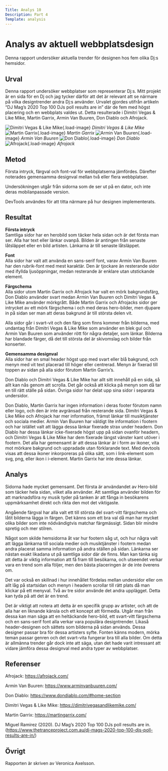 ```yaml
---
Title: Analys 10
Description: Part 4
Template: analysis
---
```


Analys av aktuell webbplatsdesign
=======================
Denna rapport undersöker aktuella trender för designen hos fem olika Dj:s hemsidor.

Urval
-----------------------

Denna rapport undersöker webbplatser som representerar Dj:s. Mitt projekt är en sida för en Dj och jag tycker därför att det är relevant att se närmare på vilka designtrender andra Dj:s använder. Urvalet gjordes utifrån artikeln “DJ Mag’s 2020 Top 100 DJs poll results are in” där de fem med högst placering och en webbplats valdes ut. Detta resulterade i Dimitri Vegas & Like Mike, Martin Garrix, Armin Van Buuren, Don Diablo och Afrojack.

![Dimitri Vegas & Like Mike](%base_url%/image/DVLM.jpg){.load-image}
*Dimitri Vegas & Like Mike*
![Martin Garrix](%base_url%/image/Martingarrix.jpg){.load-image}
*Martin Garrix*
![Armin Van Buuren](%base_url%/image/armin.jpg){.load-image}
*Armin Van Buuren*
![Don Diablo](%base_url%/image/DonDiablo.jpg){.load-image}
*Don Diablo*
![Afrojack](%base_url%/image/afrojack.jpg){.load-image}
*Afrojack*

Metod
-----------------------

Första intryck, färgval och font-val för webbplatserna jämfördes. Därefter noterades gemensamma designval mellan två eller flera webbplatser.

Undersökningen utgår från sidorna som de ser ut på en dator, och inte deras mobilanpassade version.

DevTools användes för att titta närmare på hur designen implementerats.

Resultat
-----------------------

**Första intryck**
<br>
Samtliga sidor har en herobild som täcker hela sidan och är det första man ser. Alla har text eller länkar ovanpå. Bilden är antingen från senaste låtsläppet eller en bild artisten. Länkarna är till senaste låtsläppet.

**Font**
<br>
Alla sidor har valt att använda en sans-serif font, varav Armin Van Buuren har den rubrik-font med mest karaktär. Den är tjockare än resterande sidor med ifyllda ljusöppningar, medan resterande är enklare utan utstickande element.

**Färgschema**
<br>
Alla sidor utom Martin Garrix och Afrojack har valt en mörk bakgrundsfärg, Don Diablo använder svart medan Armin Van Buuren och Dimitri Vegas & Like Mike använder mörkgrått. Både Martin Garrix och Afrojacks sidor ger intrycket av ett mörk färgschema i och med deras hero-bilder, men djupare in på sidan ser man att deras bakgrund är till största delen vit.

Alla sidor går i svart-vit och den färg som finns kommer från bilderna, med undantag från Dimitri Vegas & Like Mike som använder en blek gul och Armin Van Buuren som använder rött för några detaljer, som länkar. Bilderna har blandade färger, då det till största del är skivomslag och bilder från konserter.


**Gemensamma designval**
<br>
Alla sidor har en smal header högst upp med svart eller blå bakgrund, och menyn med vit text placerad till höger eller centrerad. Menyn är fixerad till toppen av sidan på alla sidor förutom Martin Garrix’s.

Don Diablo och Dimitri Vegas & Like Mike har allt sitt innehåll på en sida, så allt kan nås genom att scrolla. Det går också att klicka på menyn som då tar en till rätt ställe på sidan. Övriga sidor har delat upp sina sidor i separata undersidor.

Don Diablo, Martin Garrix har ingen information i deras footer förutom namn eller logo, och den är inte avgränsad från resterande sida. Dimitri Vegas & Like Mike och Afrojack har mer information, främst länkar till musiktjänster och sociala medier. Armin Van Buuren har väldigt lite information i footern och har istället valt att lägga dessa länkar fixerade strax under headern. Don Diablo har dessa länkar icke-fixerade högst upp på sidan ovanför headern, och Dimitri Vegas & Like Mike har dem fixerade längst vänster kant utöver i footern. Det alla har gemensamt är att dessa länkar är i form av ikoner, vita mot mörkare bakgrund och uppradade utan förklarande text. Med devtools visas att dessa ikoner inkorporeras på olika sätt, som i link-element som svg, png, eller ikon i i-element. Martin Garrix har inte dessa länkar.

Analys
-----------------------

Sidorna hade mycket gemensamt. Det första är användandet av Hero-bild som täcker hela sidan, vilket alla använder. Att samtliga använder bilden för att marknadsföra ny musik tyder på tanken är att fånga in besökarens uppmärksamhet direkt och rikta den mot det viktigaste.

Angående färgval har alla valt ett till största del svart-vitt färgschema och låtit bilderna lägga in färgen. Det känns som ett bra val då man har mycket olika bilder som inte nödvändigtvis matchar färgmässigt. Sidan blir mindre spretig och mer stilren.

Något som skilde hemsidorna åt var hur footern såg ut, och hur några valt att lägga länkarna till sociala medier och musiktjänster i footern medan andra placerat samma information på andra ställen på sidan. Länkarna ser nästan exakt likadana ut på samtliga sidor där de finns. Man kan tänka sig att detta är viktig information att få fram till besökarna, och utseendet verkar vara en trend som alla följer, men den bästa placeringen är de inte överens om.

Det var också  en skillnad i hur innehållet fördelas mellan undersidor eller om allt låg på startsidan och menyn i headern scrollar till rätt plats då man klickar på ett menyval. Två av tre sidor använde det andra upplägget. Detta kan tyda på att det är en trend.

Det är viktigt att notera att detta är en specifik grupp av artister, och att de alla har en liknande känsla och ett koncept att förmedla. Utgår man från dessa kan man säga att en heltäckande hero-bild, ett svart-vitt färgschema och en sans-serif font alla verkar vara populära designtrender. Likaså header-designen och sättets som bilderna på sidan används. Dessa designer passar bra för dessa artisters syfte. Fonten känns modern, mörka teman passar genren och det svart-vita fungerar bra till alla bilder. Om detta är allmänna trender går dock inte att säga, utan det hade varit intressant att vidare jämföra dessa designval med andra typer av webbplatser.   

Referenser
-----------------------
Afrojack: https://afrojack.com/

Armin Van Buuren: https://www.arminvanbuuren.com/

Don Diablo: https://www.dondiablo.com/#home-section

Dimitri Vegas & Like Mike: https://dimitrivegasandlikemike.com/

Martin Garrix: https://martingarrix.com/

Miguel Ramirez (2020). DJ Mag’s 2020 Top 100 DJs poll results are in.(https://www.thetranceproject.com.au/dj-mags-2020-top-100-djs-poll-results-are-in/)

Övrigt
-----------------------

Rapporten är skriven av Veronica Axelsson.
